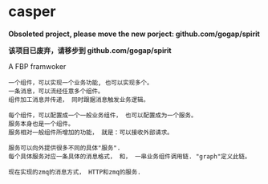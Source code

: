 casper
======

**Obsoleted project, please move the new porject: github.com/gogap/spirit**

**该项目已废弃，请移步到  github.com/gogap/spirit**

A FBP framwoker 

	一个组件，可以实现一个业务功能, 也可以实现多个。
	一条消息，可以流经任意多个组件。
	组件加工消息并传递， 同时跟据消息触发业务逻辑。

	每个组件，可以配置成一个一般业务组件， 也可以配置成为一个服务。
	服务本身也是一个组件。
	服务相对一般组件所增加的功能， 就是：可以接收外部请求。

	服务可以向外提供很多不同的具体"服务".
	每个具体服务对应一条具体的消息格式， 和， 一串业务组件调用链. "graph"定义此链。
	
	现在实现的zmq的消息方式， HTTP和zmq的服务.



